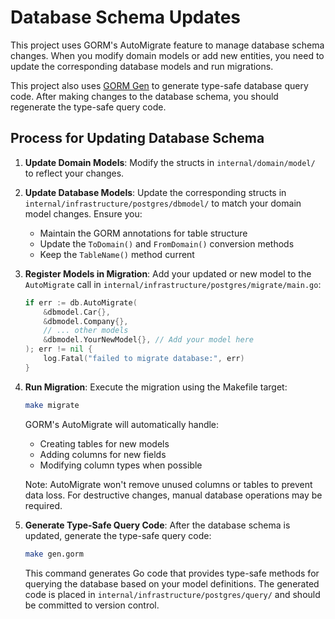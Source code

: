# Database Schema Updates

This project uses GORM's AutoMigrate feature to manage database schema changes. When you modify domain models or add new entities, you need to update the corresponding database models and run migrations.

This project also uses [GORM Gen](https://gorm.io/gen/index.html) to generate type-safe database query code. After making changes to the database schema, you should regenerate the type-safe query code.

## Process for Updating Database Schema

1. **Update Domain Models**: Modify the structs in `internal/domain/model/` to reflect your changes.

2. **Update Database Models**: Update the corresponding structs in `internal/infrastructure/postgres/dbmodel/` to match your domain model changes. Ensure you:
   - Maintain the GORM annotations for table structure
   - Update the `ToDomain()` and `FromDomain()` conversion methods
   - Keep the `TableName()` method current

3. **Register Models in Migration**: Add your updated or new model to the `AutoMigrate` call in `internal/infrastructure/postgres/migrate/main.go`:

   ```go
   if err := db.AutoMigrate(
       &dbmodel.Car{},
       &dbmodel.Company{},
       // ... other models
       &dbmodel.YourNewModel{}, // Add your model here
   ); err != nil {
       log.Fatal("failed to migrate database:", err)
   }
   ```

4. **Run Migration**: Execute the migration using the Makefile target:

   ```bash
   make migrate
   ```

   GORM's AutoMigrate will automatically handle:

   - Creating tables for new models
   - Adding columns for new fields
   - Modifying column types when possible

   Note: AutoMigrate won't remove unused columns or tables to prevent data loss. For destructive changes, manual database operations may be required.

5. **Generate Type-Safe Query Code**: After the database schema is updated, generate the type-safe query code:

   ```bash
   make gen.gorm
   ```

   This command generates Go code that provides type-safe methods for querying the database based on your model definitions. The generated code is placed in `internal/infrastructure/postgres/query/` and should be committed to version control.
